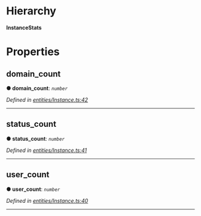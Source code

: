 

# Hierarchy

**InstanceStats**

# Properties

<a id="domain_count"></a>

##  domain_count

**● domain_count**: *`number`*

*Defined in [entities/Instance.ts:42](https://github.com/lagunehq/core/blob/b472bda/src/entities/Instance.ts#L42)*

___
<a id="status_count"></a>

##  status_count

**● status_count**: *`number`*

*Defined in [entities/Instance.ts:41](https://github.com/lagunehq/core/blob/b472bda/src/entities/Instance.ts#L41)*

___
<a id="user_count"></a>

##  user_count

**● user_count**: *`number`*

*Defined in [entities/Instance.ts:40](https://github.com/lagunehq/core/blob/b472bda/src/entities/Instance.ts#L40)*

___

